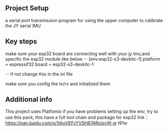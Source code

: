 ## Project Setup 
a serial port transmission program for using the  upper computer to calibrate the JY serial IMU 

## Key steps

make sure your esp32 board are connecting well with your jy imu,and specific the esp32 module like below
··· 
[env:esp32-s3-devkitc-1]
platform = espressif32
board = esp32-s3-devkitc-1

···
if not change this in the ini file 

make sure you config the tx/rx and initialized them 

## Additional info
This project uses Platfomio if you have  problems setting up the env, try to use this pack, this have a full tool chain and package for esp32
link：https://pan.baidu.com/s/1tAoVEFcYVSH87ARoisvW-w 
t91w 

 
